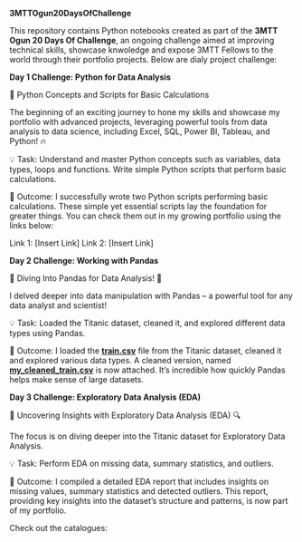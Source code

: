 **3MTTOgun20DaysOfChallenge**

This repository contains Python notebooks created as part of the **3MTT Ogun 20 Days Of Challenge**, an ongoing challenge aimed at improving technical skills, showcase knwoledge and expose 3MTT Fellows to the world through their portfolio projects. Below are dialy project challenge:

**Day 1 Challenge: Python for Data Analysis**

🚀 Python Concepts and Scripts for Basic Calculations

The beginning of an exciting journey to hone my skills and showcase my portfolio with advanced projects, leveraging powerful tools from data analysis to data science, including Excel, SQL, Power BI, Tableau, and Python! 🔥

💡 Task: Understand and master Python concepts such as variables, data types, loops and functions. Write simple Python scripts that perform basic calculations.

🎯 Outcome: I successfully wrote two Python scripts performing basic calculations. These simple yet essential scripts lay the foundation for greater things. You can check them out in my growing portfolio using the links below:

Link 1: [Insert Link]
Link 2: [Insert Link]

**Day 2 Challenge: Working with Pandas**

🚀 Diving Into Pandas for Data Analysis! 🐼

I delved deeper into data manipulation with Pandas – a powerful tool for any data analyst and scientist!

💡 Task: Loaded the Titanic dataset, cleaned it, and explored different data types using Pandas.

🎯 Outcome: I loaded the **[train.csv](C:/Users/win/Desktop/ALL/3MTT/20DaysOfChallenge/1._Dataset/titanic/train.csv)** file from the Titanic dataset, cleaned it and explored various data types. A cleaned version, named **[my_cleaned_train.csv](C:/Users/win/my_cleaned_train.csv)** is now attached. It’s incredible how quickly Pandas helps make sense of large datasets.

**Day 3 Challenge: Exploratory Data Analysis (EDA)**

🚀 Uncovering Insights with Exploratory Data Analysis (EDA) 🔍

The focus is on diving deeper into the Titanic dataset for Exploratory Data Analysis.

💡 Task: Perform EDA on missing data, summary statistics, and outliers.

🎯 Outcome: I compiled a detailed EDA report that includes insights on missing values, summary statistics and detected outliers. This report, providing key insights into the dataset’s structure and patterns, is now part of my portfolio.

Check out the catalogues:
